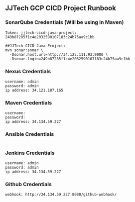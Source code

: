 
## JJTech GCP CICD Project Runbook

### SonarQube Credentials (Will be using in Maven)
```
Token: jjtech-cicd-java-project: 249b87285f1c4e2032590107183c24b75aa9c1bb
```
```
##JJTech-CICD-Java-Project: 
mvn sonar:sonar \
  -Dsonar.host.url=http://34.125.111.93:9000 \
  -Dsonar.login=249b87285f1c4e2032590107183c24b75aa9c1bb
```

### Nexus Credentials
```
username: admin
password: admin
ip address: 34.121.187.165
```


### Maven Credentials
```
username: 
password: 
ip address: 34.134.59.227
```


### Ansible Credentials
```

```


### Jenkins Credentials
```
username: admin
password: admin
ip address: 34.134.59.227
```


### Github Credentials
```
webhook: http://34.134.59.227:8080/github-webhook/
```
